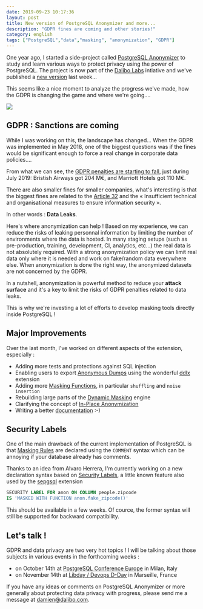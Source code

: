```yaml
---
date: 2019-09-23 10:17:36
layout: post
title: New version of PostgreSQL Anonymizer and more...
description: "GDPR fines are coming and other stories!"
category: english
tags: ["PostgreSQL","data","masking", "anonymization", "GDPR"]
---
```


One year ago, I started a side-project called [PostgreSQL Anonymizer] to study 
and learn various ways to protect privacy using the power of PostgreSQL. 
The project is now part of the [Dalibo Labs] intiative and we've published
a [new version] last week...

<!--MORE-->

This seems like a nice moment to analyze the progress we've made, how the GDPR 
is changing the game and where we're going....

[PostgreSQL Anonymizer]: https://gitlab.com/dalibo/postgresql_anonymizer
[Dalibo Labs]: https://labs.dalibo.com
[new version]: http://blog.dalibo.com/2019/09/13/postgresql_anonymizer_0.3_EN.html


![](https://raw.githubusercontent.com/dalibo/blog/gh-pages/img/PostgreSQL-Anonymizer_H_couleur.png)

## GDPR : Sanctions are coming 

While I was working on this, the landscape has changed... When the GDPR was 
implemented in May 2018, one of the biggest questions was if the fines would be 
significant enough to force a real change in corporate data policies....

From what we can see, the [GDPR penalties are starting to fall], just 
during July 2019: Bristish Airways got 204 M€, and Marriott Hotels got 110 M€.

There are also smaller fines for smaller companies, what's interesting is that 
the biggest fines are related to the [Article 32] and the « Insufficient 
technical and organisational measures to ensure information security ».

In other words : **Data Leaks**.

Here's where anonymization can help ! Based on my experience, we can reduce 
the risks of leaking personnal information by limiting the number of 
environments where the data is hosted. In many staging setups (such as 
pre-production, training, development, CI, analytics, etc...) the real data
is not absolutely required. With a strong anonymization policy we can limit 
real data only where it is needed and work on fake/random data everywhere 
else. When anonymization is done the right way, the anonymized datasets are 
not concerned by the GDPR. 

In a nutshell, anonymization is powerful method to reduce your 
**attack surface** and it's a key to limit the risks of GDPR penalties related 
to data leaks.

This is why we're investing a lot of efforts to develop masking tools directly 
inside PostgreSQL !

[Article 32]: http://www.privacy-regulation.eu/en/32.htm
[GDPR penalties are starting to fall]: http://www.enforcementtracker.com/

## Major Improvements 

Over the last month, I've worked on different aspects of the extension, 
especially :

* Adding more tests and protections against SQL injection
* Enabling users to export [Anonymous Dumps] using the wonderful 
  [ddlx] extension
* Adding more [Masking Functions], in particular `shuffling` and `noise
  insertion`
* Rebuilding large parts of the [Dynamic Masking] engine
* Clarifying the concept of [In-Place Anonymization]
* Writing a better [documentation] :-)



[ddlx]: https://github.com/lacanoid/pgddl
[documentation]: https://postgresql-anonymizer.readthedocs.io/
[Masking Rules]: https://postgresql-anonymizer.readthedocs.io/en/latest/declare_masking_rules/
[Masking Functions]: https://postgresql-anonymizer.readthedocs.io/en/latest/masking_functions/
[Anonymous Dumps]: https://postgresql-anonymizer.readthedocs.io/en/latest/anonymous_dumps/
[In-Place Anonymization]: https://postgresql-anonymizer.readthedocs.io/en/latest/in_place_anonymization/
[Dynamic Masking]: https://postgresql-anonymizer.readthedocs.io/en/latest/dynamic_masking/




## Security Labels

One of the main drawback of the current implementation of PostgreSQL is that 
[Masking Rules] are declared using the `COMMENT` syntax which can be annoying
if your database already has comments. 

Thanks to an idea from Alvaro Herrera, I'm currently working on a new 
declaration syntax based on [Security Labels], a little known feature 
also used by the [sepgsql] extension

[sepgsql]: https://www.postgresql.org/docs/current/sepgsql.html

[Security Labels]: https://www.postgresql.org/docs/current/sql-security-label.html

```sql
SECURITY LABEL FOR anon ON COLUMN people.zipcode
IS 'MASKED WITH FUNCTION anon.fake_zipcode()'
```

This should be available in a few weeks. Of cource, the former syntax will  
still be supported for backward compatibility.

## Let's talk !

GDPR and data privacy are two very hot topics ! I will be talking about those 
subjects in various events in the forthcoming weeks :

* on October 14th at [PostgreSQL Conference Europe] in Milan, Italy
* on November 14th at [Libday / Devops D-Day] in Marseille, France 

[PostgreSQL Conference Europe]: https://www.postgresql.eu/events/pgconfeu2019/schedule/session/2780-anonymization-gdpr-and-beyond/
[Libday / Devops D-Day]: https://2019.libday.fr/programme/

If you have any ideas or comments on PostgreSQL Anonymizer or more generally 
about protecting data privacy with progress, please send me a message at 
<damien@dalibo.com>.

